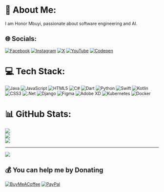 # 💫 About Me:
I am Honor Mbuyi, passionate about software engineering and AI.


## 🌐 Socials:
[![Facebook](https://img.shields.io/badge/Facebook-%231877F2.svg?logo=Facebook&logoColor=white)](https://facebook.com/honormbuyi ) [![Instagram](https://img.shields.io/badge/Instagram-%23E4405F.svg?logo=Instagram&logoColor=white)](https://instagram.com/honormbuyi ) [![X](https://img.shields.io/badge/X-black.svg?logo=X&logoColor=white)](https://x.com/honormbuyi ) [![YouTube](https://img.shields.io/badge/YouTube-%23FF0000.svg?logo=YouTube&logoColor=white)](https://youtube.com/@youtube.com/honormbuyi) [![Codepen](https://img.shields.io/badge/Codepen-000000?style=for-the-badge&logo=codepen&logoColor=white)](https://codepen.io/honormbuyi ) 

# 💻 Tech Stack:
![Java](https://img.shields.io/badge/java-%23ED8B00.svg?style=for-the-badge&logo=openjdk&logoColor=white) ![JavaScript](https://img.shields.io/badge/javascript-%23323330.svg?style=for-the-badge&logo=javascript&logoColor=%23F7DF1E) ![HTML5](https://img.shields.io/badge/html5-%23E34F26.svg?style=for-the-badge&logo=html5&logoColor=white) ![C#](https://img.shields.io/badge/c%23-%23239120.svg?style=for-the-badge&logo=csharp&logoColor=white) ![Dart](https://img.shields.io/badge/dart-%230175C2.svg?style=for-the-badge&logo=dart&logoColor=white) ![Python](https://img.shields.io/badge/python-3670A0?style=for-the-badge&logo=python&logoColor=ffdd54) ![Swift](https://img.shields.io/badge/swift-F54A2A?style=for-the-badge&logo=swift&logoColor=white) ![Kotlin](https://img.shields.io/badge/kotlin-%237F52FF.svg?style=for-the-badge&logo=kotlin&logoColor=white) ![CSS3](https://img.shields.io/badge/css3-%231572B6.svg?style=for-the-badge&logo=css3&logoColor=white) ![.Net](https://img.shields.io/badge/.NET-5C2D91?style=for-the-badge&logo=.net&logoColor=white) ![Django](https://img.shields.io/badge/django-%23092E20.svg?style=for-the-badge&logo=django&logoColor=white) ![Figma](https://img.shields.io/badge/figma-%23F24E1E.svg?style=for-the-badge&logo=figma&logoColor=white) ![Adobe XD](https://img.shields.io/badge/Adobe%20XD-470137?style=for-the-badge&logo=Adobe%20XD&logoColor=#FF61F6) ![Kubernetes](https://img.shields.io/badge/kubernetes-%23326ce5.svg?style=for-the-badge&logo=kubernetes&logoColor=white) ![Docker](https://img.shields.io/badge/docker-%230db7ed.svg?style=for-the-badge&logo=docker&logoColor=white)
# 📊 GitHub Stats:
![](https://github-readme-stats.vercel.app/api?username=honormbuyi&theme=dark&hide_border=false&include_all_commits=true&count_private=true)<br/>
![](https://github-readme-streak-stats.herokuapp.com/?user=honormbuyi&theme=dark&hide_border=false)<br/>
![](https://github-readme-stats.vercel.app/api/top-langs/?username=honormbuyi&theme=dark&hide_border=false&include_all_commits=true&count_private=true&layout=compact)

---
[![](https://visitcount.itsvg.in/api?id=honormbuyi&icon=9&color=0)](https://visitcount.itsvg.in)

  ## 💰 You can help me by Donating
  [![BuyMeACoffee](https://img.shields.io/badge/Buy%20Me%20a%20Coffee-ffdd00?style=for-the-badge&logo=buy-me-a-coffee&logoColor=black)](https://buymeacoffee.com/honormbuyi ) [![PayPal](https://img.shields.io/badge/PayPal-00457C?style=for-the-badge&logo=paypal&logoColor=white)](https://paypal.me/honormbuyi ) 

  
<!-- Proudly created with GPRM ( https://gprm.itsvg.in ) -->
